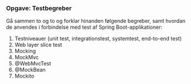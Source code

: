 ### Opgave: Testbegreber

Gå sammen to og to og forklar hinanden følgende begreber,
samt hvordan de anvendes i forbindelse med test af Spring Boot-applikationer:
1.	Testniveauer (unit test, integrationstest, systemtest, end-to-end test)
2.	Web layer slice test
3.	Mocking
4.	MockMvc
5.	@WebMvcTest
6.	@MockBean
7.	Mockito